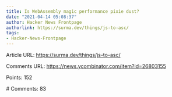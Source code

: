 ```yaml
---
title: Is WebAssembly magic performance pixie dust?
date: "2021-04-14 05:08:37"
author: Hacker News Frontpage
authorlink: https://surma.dev/things/js-to-asc/
tags:
- Hacker-News-Frontpage
---
```


<p>Article URL: <a href="https://surma.dev/things/js-to-asc/">https://surma.dev/things/js-to-asc/</a></p>
<p>Comments URL: <a href="https://news.ycombinator.com/item?id=26803155">https://news.ycombinator.com/item?id=26803155</a></p>
<p>Points: 152</p>
<p># Comments: 83</p>
